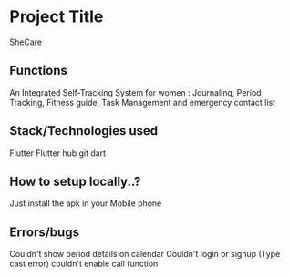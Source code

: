 
# Project Title

SheCare


## Functions
An Integrated Self-Tracking System for women : Journaling, Period Tracking, Fitness guide, Task Management and emergency contact list 
## Stack/Technologies used
Flutter
Flutter hub
git
dart
## How to setup locally..?

Just install the apk in your Mobile phone
## Errors/bugs
Couldn't show period details on calendar
Couldn't login or signup (Type cast error)
couldn't enable call function 